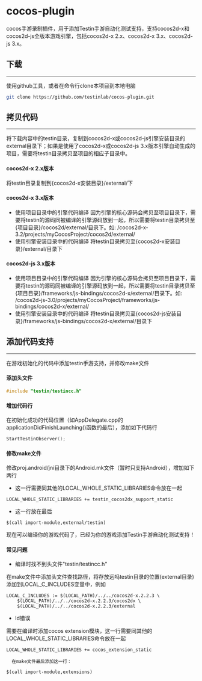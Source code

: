 cocos-plugin
============

  cocos手游录制插件，用于添加Testin手游自动化测试支持，支持cocos2d-x和cocos2d-js全版本游戏引擎，包括cocos2d-x 2.x、cocos2d-x 3.x、cocos2d-js 3.x。

## 下载
-----------
  使用github工具，或者在命令行clone本项目到本地电脑
```bash
git clone https://github.com/testinlab/cocos-plugin.git
```

## 拷贝代码
-----------
  将下载内容中的testin目录，复制到cocos2d-x或cocos2d-js引擎安装目录的external目录下；如果是使用了cocos2d-x或cocos2d-js 3.x版本引擎自动生成的项目，需要将testin目录拷贝至项目的相应子目录中。

#### cocos2d-x 2.x版本
  将testin目录复制到{cocos2d-x安装目录}/external/下

#### cocos2d-x 3.x版本
 - 使用项目目录中的引擎代码编译
  因为引擎的核心源码会拷贝至项目目录下，需要将testin的源码同被编译的引擎源码放到一起，所以需要将testin目录拷贝至 {项目目录}/cocos2d/external/目录下。如: /cocos2d-x-3.2/projects/myCocosProject/cocos2d/external/
 - 使用引擎安装目录中的代码编译
  将testin目录拷贝至{cocos2d-x安装目录}/external/目录下

#### cocos2d-js 3.x版本
 - 使用项目目录中的引擎代码编译
  因为引擎的核心源码会拷贝至项目目录下，需要将testin的源码同被编译的引擎源码放到一起，所以需要将testin目录拷贝至 {项目目录}/frameworks/js-bindings/cocos2d-x/external/目录下。如: /cocos2d-js-3.0/projects/myCocosProject/frameworks/js-bindings/cocos2d-x/external/
 - 使用引擎安装目录中的代码编译
  将testin目录拷贝至{cocos2d-js安装目录}/frameworks/js-bindings/cocos2d-x/external/目录下

## 添加代码支持
-----------
  在游戏初始化的代码中添加testin手游支持，并修改make文件

#### 添加头文件
```C++
#include "testin/testincc.h"
```

#### 增加代码行
  在初始化成功的代码位置（如AppDelegate.cpp的applicationDidFinishLaunching()函数的最后），添加如下代码行
```C++
StartTestinObserver();
```

#### 修改make文件
  修改proj.android/jni目录下的Android.mk文件（暂时只支持Android），增加如下两行
  
 - 这一行需要同其他的LOCAL_WHOLE_STATIC_LIBRARIES命令放在一起
```MK
LOCAL_WHOLE_STATIC_LIBRARIES += testin_cocos2dx_support_static
```
 - 这一行放在最后
```MK
$(call import-module,external/testin)
```
  
  现在可以编译你的游戏代码了，已经为你的游戏添加Testin手游自动化测试支持！

#### 常见问题
 - 编译时找不到头文件"testin/testincc.h"

  在make文件中添加头文件查找路径，将存放远吗testin目录的位置(external目录)添加到LOCAL_C_INCLUDES变量中，例如
```MK
LOCAL_C_INCLUDES := $(LOCAL_PATH)/../../cocos2d-x.2.2.3 \
    $(LOCAL_PATH)/../../cocos2d-x.2.2.3/cocos2dx \
    $(LOCAL_PATH)/../../cocos2d-x.2.2.3/external
```

 - ld错误

  需要在编译时添加cocos extension模块，这一行需要同其他的LOCAL_WHOLE_STATIC_LIBRARIES命令放在一起
```MK
LOCAL_WHOLE_STATIC_LIBRARIES += cocos_extension_static
```
      在make文件最后添加这一行：
```MK
$(call import-module,extensions)
```

